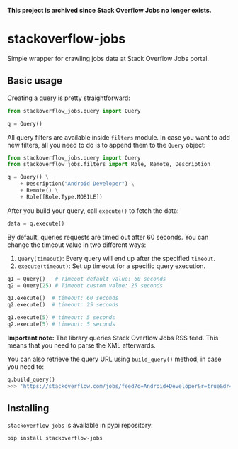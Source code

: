 **This project is archived since Stack Overflow Jobs no longer exists.**

# stackoverflow-jobs

Simple wrapper for crawling jobs data at Stack Overflow Jobs portal.

## Basic usage

Creating a query is pretty straightforward:

```python
from stackoverflow_jobs.query import Query

q = Query()
```

All query filters are available inside `filters` module. In case you want to
add new filters, all you need to do is to append them to the `Query` object:

```python
from stackoverflow_jobs.query import Query
from stackoverflow_jobs.filters import Role, Remote, Description

q = Query() \
    + Description("Android Developer") \
    + Remote() \
    + Role([Role.Type.MOBILE])
```

After you build your query, call `execute()` to fetch the data:

```python
data = q.execute()
```

By default, queries requests are timed out after 60 seconds. You can change the
timeout value in two different ways: 

1. `Query(timeout)`: Every query will end up after the specified `timeout`.
1. `execute(timeout)`: Set up timeout for a specific query execution.

```python
q1 = Query()   # Timeout default value: 60 seconds
q2 = Query(25) # Timeout custom value: 25 seconds

q1.execute()  # timeout: 60 seconds
q2.execute()  # timeout: 25 seconds

q1.execute(5) # timeout: 5 seconds
q2.execute(5) # timeout: 5 seconds
```

**Important note:** The library queries Stack Overflow Jobs RSS feed. This
means that you need to parse the XML afterwards.

You can also retrieve the query URL using `build_query()` method, in case you
need to:

```python
q.build_query()
>>> 'https://stackoverflow.com/jobs/feed?q=Android+Developer&r=true&dr=MobileDeveloper'
```

## Installing

`stackoverflow-jobs` is available in pypi repository:

```bash
pip install stackoverflow-jobs
```
